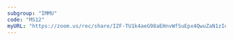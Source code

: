 ```yaml
---
subgroup: "IMMU"
code: "MS12"
myURL: "https://zoom.us/rec/share/IZF-TU1k4aeG98aEHnvWfSuEpx4QwuZaN1zIowByPJyI56Ukug5jWYf-WHypnyOg.RkZX_Zbrlqk_TPWY?startTime=1623842077000"
---
```

